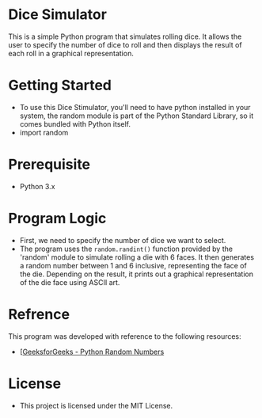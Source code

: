 # Dice Simulator
This is a simple Python program that simulates rolling dice. It allows the user to specify the number of dice to roll and then displays the result of each roll in a graphical representation.

# Getting Started
- To use this Dice Stimulator, you'll need to have python installed in your system, the random module is part of the Python Standard Library, so it comes bundled with Python itself.
- import random

# Prerequisite
- Python 3.x

# Program Logic
- First, we need to specify the number of dice we want to select.
- The program uses the `random.randint()` function provided by the 'random' module to simulate rolling a die with 6 faces. It then generates a random number between 1 and 6 inclusive, representing the face of the die. Depending on the result, it prints out a graphical       representation of the die face using ASCII art.

# Refrence 
This program was developed with reference to the following resources:
- [[GeeksforGeeks - Python Random Numbers](https://www.geeksforgeeks.org/python-randint-function/)

# License
- This project is licensed under the MIT License.





